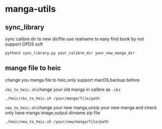# manga-utils

## sync_library

sync calibre dir to new dir/file use realname to easy find book by not support OPDS soft

```
python3 sync_library.py your_calibre_dir your_new_manga_dir
```

## mange file to heic

change you manga file to heic,only support macOS,backup before

`cbz_to_heic.sh`:change your old manga in calibre as `.cbz`

```
./heic/cbz_to_heic.sh /your/manga/file/path
```

`new_to_heic.sh`:change your new manga,unzip your new manga and check only have manga image,output dirname.zip file

```
./heic/new_to_heic.sh /your/new/manga/file/path
```